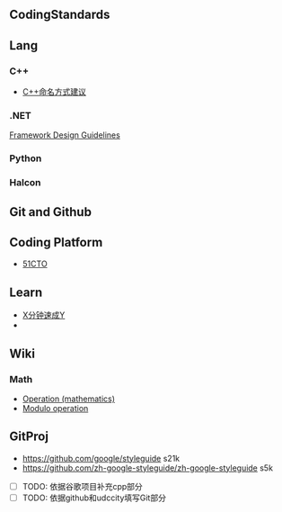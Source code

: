 ## CodingStandards

## Lang

### C++
- [C++命名方式建议](https://blog.csdn.net/K346K346/article/details/81395342)

### .NET
[Framework Design Guidelines](https://docs.microsoft.com/zh-cn/dotnet/standard/design-guidelines/index)

### Python

### Halcon 


## Git and Github

## Coding Platform
- [51CTO](https://blog.51cto.com/) 

## Learn

- [X分钟速成Y](https://learnxinyminutes.com/)
- 
## Wiki
### Math
- [Operation (mathematics)](https://en.wikipedia.org/wiki/Operation_(mathematics))
- [Modulo operation](https://en.wikipedia.org/wiki/Modulo_operation)

## GitProj
- https://github.com/google/styleguide s21k
- https://github.com/zh-google-styleguide/zh-google-styleguide s5k

- [ ] TODO: 依据谷歌项目补充cpp部分
- [ ] TODO: 依据github和udccity填写Git部分
